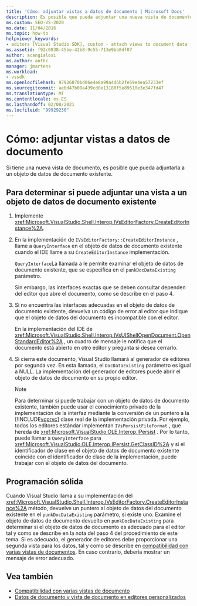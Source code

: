 ```yaml
---
title: 'Cómo: adjuntar vistas a datos de documento | Microsoft Docs'
description: Es posible que pueda adjuntar una nueva vista de documento a un objeto de datos de documento existente. Utilice este procedimiento para determinar si puede adjuntar la vista.
ms.custom: SEO-VS-2020
ms.date: 11/04/2016
ms.topic: how-to
helpviewer_keywords:
- editors [Visual Studio SDK], custom - attach views to document data
ms.assetid: f92c0838-45be-42b8-9c55-713e9bb8df07
author: acangialosi
ms.author: anthc
manager: jmartens
ms.workload:
- vssdk
ms.openlocfilehash: 97926070bd06e4e8a99a4d6b2fe59e4ea57233ef
ms.sourcegitcommit: ae6d47b09a439cd0e13180f5e89510e3e347fd47
ms.translationtype: MT
ms.contentlocale: es-ES
ms.lasthandoff: 02/08/2021
ms.locfileid: "99929230"
---
```

# <a name="how-to-attach-views-to-document-data"></a>Cómo: adjuntar vistas a datos de documento
Si tiene una nueva vista de documento, es posible que pueda adjuntarla a un objeto de datos de documento existente.

## <a name="to-determine-if-you-can-attach-a-view-to-an-existing-document-data-object"></a>Para determinar si puede adjuntar una vista a un objeto de datos de documento existente

1. Implemente <xref:Microsoft.VisualStudio.Shell.Interop.IVsEditorFactory.CreateEditorInstance%2A>.

2. En la implementación de `IVsEditorFactory::CreateEditorInstance` , llame a `QueryInterface` en el objeto de datos de documento existente cuando el IDE llame a su `CreateEditorInstance` implementación.

    `QueryInterface`La llamada a le permite examinar el objeto de datos de documento existente, que se especifica en el `punkDocDataExisting` parámetro.

    Sin embargo, las interfaces exactas que se deben consultar dependen del editor que abre el documento, como se describe en el paso 4.

3. Si no encuentra las interfaces adecuadas en el objeto de datos de documento existente, devuelva un código de error al editor que indique que el objeto de datos del documento es incompatible con el editor.

    En la implementación del IDE de <xref:Microsoft.VisualStudio.Shell.Interop.IVsUIShellOpenDocument.OpenStandardEditor%2A> , un cuadro de mensaje le notifica que el documento está abierto en otro editor y pregunta si desea cerrarlo.

4. Si cierra este documento, Visual Studio llamará al generador de editores por segunda vez. En esta llamada, el `DocDataExisting` parámetro es igual a NULL. La implementación del generador de editores puede abrir el objeto de datos de documento en su propio editor.

   > [!NOTE]
   > Para determinar si puede trabajar con un objeto de datos de documento existente, también puede usar el conocimiento privado de la implementación de la interfaz mediante la conversión de un puntero a la [!INCLUDE[vcprvc](../code-quality/includes/vcprvc_md.md)] clase real de la implementación privada. Por ejemplo, todos los editores estándar implementan `IVsPersistFileFormat` , que hereda de <xref:Microsoft.VisualStudio.OLE.Interop.IPersist> . Por lo tanto, puede llamar a `QueryInterface` para <xref:Microsoft.VisualStudio.OLE.Interop.IPersist.GetClassID%2A> y si el identificador de clase en el objeto de datos de documento existente coincide con el identificador de clase de la implementación, puede trabajar con el objeto de datos del documento.

## <a name="robust-programming"></a>Programación sólida
 Cuando Visual Studio llama a su implementación del <xref:Microsoft.VisualStudio.Shell.Interop.IVsEditorFactory.CreateEditorInstance%2A> método, devuelve un puntero al objeto de datos del documento existente en el `punkDocDataExisting` parámetro, si existe uno. Examine el objeto de datos de documento devuelto en `punkDocDataExisting` para determinar si el objeto de datos de documento es adecuado para el editor tal y como se describe en la nota del paso 4 del procedimiento de este tema. Si es adecuado, el generador de editores debe proporcionar una segunda vista para los datos, tal y como se describe en [compatibilidad con varias vistas de documentos](../extensibility/supporting-multiple-document-views.md). En caso contrario, debería mostrar un mensaje de error adecuado.

## <a name="see-also"></a>Vea también
- [Compatibilidad con varias vistas de documento](../extensibility/supporting-multiple-document-views.md)
- [Datos de documento y vista de documento en editores personalizados](../extensibility/document-data-and-document-view-in-custom-editors.md)
